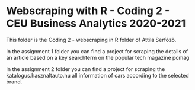 ﻿# Webscraping with R - Coding 2 - CEU Business Analytics 2020-2021

This folder is the Coding 2 - webscraping in R folder of Attila Serfőző.

In the assignment 1 folder you can find a project for scraping the details of an article based on a key searchterm on the popular tech magazine pcmag

In the assignment 2 folder you can find a project for scraping the katalogus.hasznaltauto.hu all information of cars according to the selected brand.


